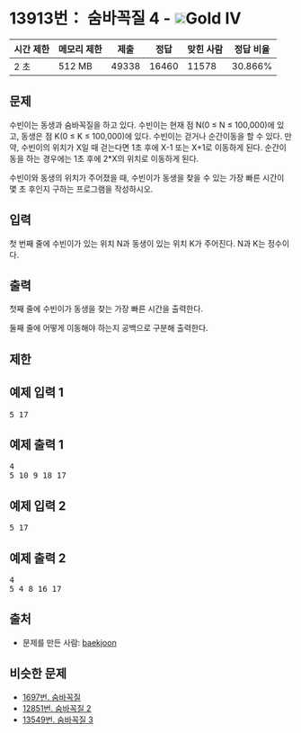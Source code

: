 # 13913번： 숨바꼭질 4 - <img src="https://static.solved.ac/tier_small/12.svg" style="height:20px" />Gold IV


| 시간 제한 | 메모리 제한 | 제출 | 정답 | 맞힌 사람 | 정답 비율 |
| --- | --- | --- | --- | --- | --- |
| 2 초 | 512 MB | 49338 | 16460 | 11578 | 30.866% |


## 문제


수빈이는 동생과 숨바꼭질을 하고 있다. 수빈이는 현재 점 N(0 ≤ N ≤ 100,000)에 있고, 동생은 점 K(0 ≤ K ≤ 100,000)에 있다. 수빈이는 걷거나 순간이동을 할 수 있다. 만약, 수빈이의 위치가 X일 때 걷는다면 1초 후에 X-1 또는 X+1로 이동하게 된다. 순간이동을 하는 경우에는 1초 후에 2*X의 위치로 이동하게 된다.

수빈이와 동생의 위치가 주어졌을 때, 수빈이가 동생을 찾을 수 있는 가장 빠른 시간이 몇 초 후인지 구하는 프로그램을 작성하시오.




## 입력


첫 번째 줄에 수빈이가 있는 위치 N과 동생이 있는 위치 K가 주어진다. N과 K는 정수이다.




## 출력


첫째 줄에 수빈이가 동생을 찾는 가장 빠른 시간을 출력한다.

둘째 줄에 어떻게 이동해야 하는지 공백으로 구분해 출력한다.




## 제한




## 예제 입력 1


<pre>5 17
</pre>


## 예제 출력 1


<pre>4
5 10 9 18 17
</pre>




## 예제 입력 2


<pre>5 17
</pre>


## 예제 출력 2


<pre>4
5 4 8 16 17
</pre>






## 출처


- 문제를 만든 사람: [baekjoon](/user/baekjoon)



## 비슷한 문제


- [1697번. 숨바꼭질](/problem/1697)
- [12851번. 숨바꼭질 2](/problem/12851)
- [13549번. 숨바꼭질 3](/problem/13549)




